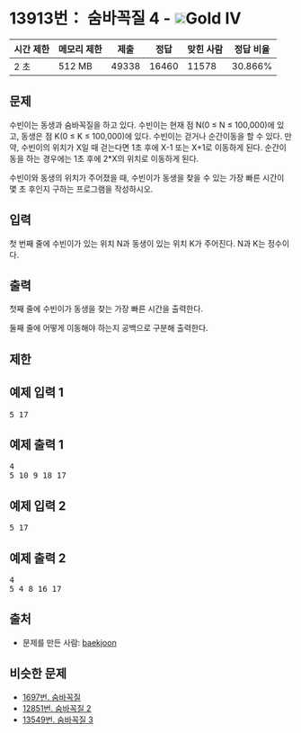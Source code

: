 # 13913번： 숨바꼭질 4 - <img src="https://static.solved.ac/tier_small/12.svg" style="height:20px" />Gold IV


| 시간 제한 | 메모리 제한 | 제출 | 정답 | 맞힌 사람 | 정답 비율 |
| --- | --- | --- | --- | --- | --- |
| 2 초 | 512 MB | 49338 | 16460 | 11578 | 30.866% |


## 문제


수빈이는 동생과 숨바꼭질을 하고 있다. 수빈이는 현재 점 N(0 ≤ N ≤ 100,000)에 있고, 동생은 점 K(0 ≤ K ≤ 100,000)에 있다. 수빈이는 걷거나 순간이동을 할 수 있다. 만약, 수빈이의 위치가 X일 때 걷는다면 1초 후에 X-1 또는 X+1로 이동하게 된다. 순간이동을 하는 경우에는 1초 후에 2*X의 위치로 이동하게 된다.

수빈이와 동생의 위치가 주어졌을 때, 수빈이가 동생을 찾을 수 있는 가장 빠른 시간이 몇 초 후인지 구하는 프로그램을 작성하시오.




## 입력


첫 번째 줄에 수빈이가 있는 위치 N과 동생이 있는 위치 K가 주어진다. N과 K는 정수이다.




## 출력


첫째 줄에 수빈이가 동생을 찾는 가장 빠른 시간을 출력한다.

둘째 줄에 어떻게 이동해야 하는지 공백으로 구분해 출력한다.




## 제한




## 예제 입력 1


<pre>5 17
</pre>


## 예제 출력 1


<pre>4
5 10 9 18 17
</pre>




## 예제 입력 2


<pre>5 17
</pre>


## 예제 출력 2


<pre>4
5 4 8 16 17
</pre>






## 출처


- 문제를 만든 사람: [baekjoon](/user/baekjoon)



## 비슷한 문제


- [1697번. 숨바꼭질](/problem/1697)
- [12851번. 숨바꼭질 2](/problem/12851)
- [13549번. 숨바꼭질 3](/problem/13549)




